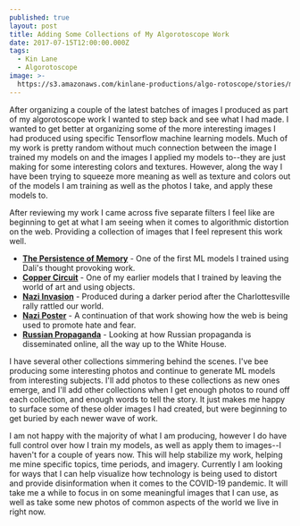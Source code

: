```yaml
---
published: true
layout: post
title: Adding Some Collections of My Algorotoscope Work
date: 2017-07-15T12:00:00.000Z
tags:
  - Kin Lane
  - Algorotoscope
image: >-
  https://s3.amazonaws.com/kinlane-productions/algo-rotoscope/stories/markets/feed-the-people-economics.jpg
---
```

After organizing a couple of the latest batches of images I produced as part of my algorotoscope work I wanted to step back and see what I had made. I wanted to get better at organizing some of the more interesting images I had produced using specific Tensorflow machine learning models. Much of my work is pretty random without much connection between the image I trained my models on and the images I applied my models to--they are just making for some interesting colors and textures. However, along the way I have been trying to squeeze more meaning as well as texture and colors out of the models I am training as well as the photos I take, and apply these models to.

After reviewing my work I came across five separate filters I feel like are beginning to get at what I am seeing when it comes to algorithmic distortion on the web. Providing a collection of images that I feel represent this work well.

- [**The Persistence of Memory**](http://algorithmic.rotoscope.work/collections/the-persistence-of-memory/) - One of the first ML models I trained using Dali's thought provoking work.
- [**Copper Circuit**](http://algorithmic.rotoscope.work/collections/copper-circuit/) - One of my earlier models that I trained by leaving the world of art and using objects.
- [**Nazi Invasion**](http://algorithmic.rotoscope.work/collections/nazi-invasion/) - Produced during a darker period after the Charlottesville rally rattled our world.
- [**Nazi Poster**](http://algorithmic.rotoscope.work/collections/nazi-poster/) - A continuation of that work showing how the web is being used to promote hate and fear.
- [**Russian Propaganda**](http://algorithmic.rotoscope.work/collections/russian-propaganda/) - Looking at how Russian propaganda is disseminated online, all the way up to the White House.

I have several other collections simmering behind the scenes. I've bee producing some interesting photos and continue to generate ML models from interesting subjects.  I'll add photos to these collections as new ones emerge, and I'll add other collections when I get enough photos to round off each collection, and enough words to tell the story. It just makes me happy to surface some of these older images I had created, but were beginning to get buried by each newer wave of work.

I am not happy with the majority of what I am producing, however I do have full control over how I train my models, as well as apply them to images--I haven't for a couple of years now. This will help stabilize my work, helping me mine specific topics, time periods, and imagery. Currently I am looking for ways that I can help visualize how technology is being used to distort and provide disinformation when it comes to the COVID-19 pandemic. It will take me a while to focus in on some meaningful images that I can use, as well as take some new photos of common aspects of the world we live in right now.
